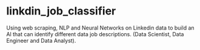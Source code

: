 # linkdin_job_classifier
Using web scraping, NLP and Neural Networks on Linkedin data to build an Al that can identify different data job descriptions. (Data Scientist, Data Engineer and Data Analyst).
